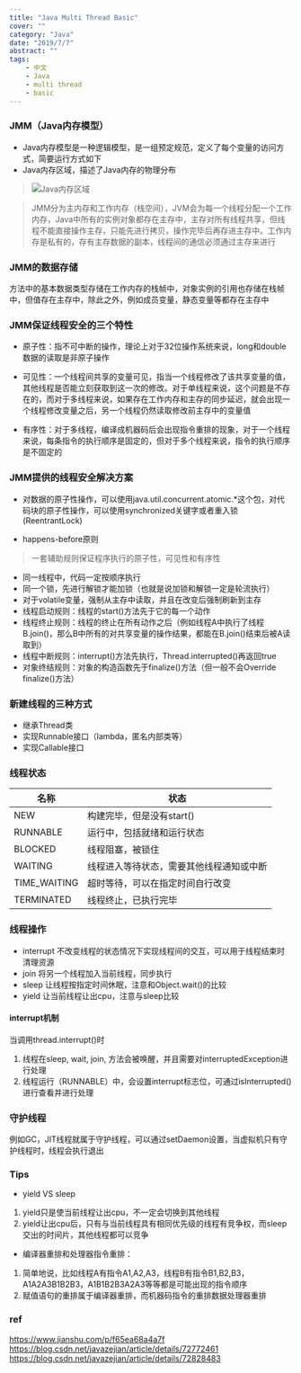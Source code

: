 ```yaml
---
title: "Java Multi Thread Basic"
cover: ""
category: "Java"
date: "2019/7/7"
abstract: ""
tags:
    - 中文
    - Java
    - multi thread
    - basic 
---
```

### JMM（Java内存模型）
- Java内存模型是一种逻辑模型，是一组预定规范，定义了每个变量的访问方式，简要运行方式如下
- Java内存区域，描述了Java内存的物理分布
>![Java内存区域](https://upload-images.jianshu.io/upload_images/4655525-b77986e96850367e.png?imageMogr2/auto-orient/strip%7CimageView2/2/w/1240)

>JMM分为主内存和工作内存（栈空间），JVM会为每一个线程分配一个工作内存，Java中所有的实例对象都存在主存中，主存对所有线程共享，但线程不能直接操作主存，只能先进行拷贝，操作完毕后再存进主存中。工作内存是私有的，存有主存数据的副本，线程间的通信必须通过主存来进行

### JMM的数据存储
方法中的基本数据类型存储在工作内存的栈帧中，对象实例的引用也存储在栈帧中，但值存在主存中，除此之外，例如成员变量，静态变量等都存在主存中

### JMM保证线程安全的三个特性
- 原子性：指不可中断的操作，理论上对于32位操作系统来说，long和double数据的读取是非原子操作

- 可见性：一个线程间共享的变量可见，指当一个线程修改了该共享变量的值，其他线程是否能立刻获取到这一次的修改。对于单线程来说，这个问题是不存在的，而对于多线程来说，如果存在工作内存和主存的同步延迟，就会出现一个线程修改变量之后，另一个线程仍然读取修改前主存中的变量值

- 有序性：对于多线程，编译成机器码后会出现指令重排的现象，对于一个线程来说，每条指令的执行顺序是固定的，但对于多个线程来说，指令的执行顺序是不固定的
### JMM提供的线程安全解决方案
- 对数据的原子性操作，可以使用java.util.concurrent.atomic.*这个包，对代码块的原子性操作，可以使用synchronized关键字或者重入锁(ReentrantLock)

- happens-before原则
>一套辅助规则保证程序执行的原子性，可见性和有序性
- 同一线程中，代码一定按顺序执行
- 同一个锁，先进行解锁才能加锁（也就是说加锁和解锁一定是轮流执行）
- 对于volatile变量，强制从主存中读取，并且在改变后强制刷新到主存
- 线程启动规则：线程的start()方法先于它的每一个动作
- 线程终止规则：线程的终止在所有动作之后（例如线程A中执行了线程B.join()，那么B中所有的对共享变量的操作结果，都能在B.join()结束后被A读取到）
- 线程中断规则：interrupt()方法先执行，Thread.interrupted()再返回true
- 对象终结规则：对象的构造函数先于finalize()方法（但一般不会Override finalize()方法）

### 新建线程的三种方式

- 继承Thread类
- 实现Runnable接口（lambda，匿名内部类等）
- 实现Callable接口

### 线程状态

名称 | 状态
---|---
NEW | 构建完毕，但是没有start()
RUNNABLE | 运行中，包括就绪和运行状态
BLOCKED | 线程阻塞，被锁住
WAITING | 线程进入等待状态，需要其他线程通知或中断
TIME_WAITING | 超时等待，可以在指定时间自行改变
TERMINATED | 线程终止，已执行完毕

### 线程操作
- interrupt 不改变线程的状态情况下实现线程间的交互，可以用于线程结束时清理资源
- join 将另一个线程加入当前线程，同步执行
- sleep 让线程按指定时间休眠，注意和Object.wait()的比较
- yield 让当前线程让出cpu，注意与sleep比较

#### interrupt机制
当调用thread.interrupt()时
1. 线程在sleep, wait, join, 方法会被唤醒，并且需要对interruptedException进行处理
2. 线程运行（RUNNABLE）中，会设置interrupt标志位，可通过isInterrupted()进行查看并进行处理

### 守护线程
例如GC，JIT线程就属于守护线程，可以通过setDaemon设置，当虚拟机只有守护线程时，线程会执行退出

### Tips
- yield VS sleep 
1. yield只是使当前线程让出cpu，不一定会切换到其他线程
2. yield让出cpu后，只有与当前线程具有相同优先级的线程有竞争权，而sleep交出的时间片，其他线程都可以竞争
- 编译器重排和处理器指令重排：
1. 简单地说，比如线程A有指令A1,A2,A3，线程B有指令B1,B2,B3，A1A2A3B1B2B3，A1B1B2B3A2A3等等都是可能出现的指令顺序
2. 赋值语句的重排属于编译器重排，而机器码指令的重排数据处理器重排
### ref
https://www.jianshu.com/p/f65ea68a4a7f
https://blog.csdn.net/javazejian/article/details/72772461
https://blog.csdn.net/javazejian/article/details/72828483